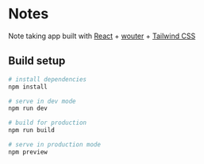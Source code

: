 # Notes

Note taking app built with [React](https://reactjs.org/) + [wouter](https://github.com/molefrog/wouter) + [Tailwind CSS](https://tailwindcss.com/)

## Build setup

```bash
# install dependencies
npm install

# serve in dev mode
npm run dev

# build for production
npm run build

# serve in production mode
npm preview
```
